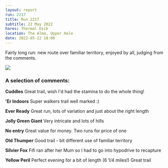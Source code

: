 ```yaml
---
layout: report
run: 2217
title: Run 2217
subtitle: 22 May 2022
hares: Thermal Dick
location: The Alma, Upper Hale
date: 2022-05-22 18:00
---
```


Fairly long run: new route over familiar territory, enjoyed by all, judging from the comments.

<img src="{{ '/assets/img/scribe/2217/2217-1.jpg' | prepend: site.baseurl }}" class="post-img">

### A selection of comments:

__Cuddles__ Great trail, wish I'd had the stamina to do the whole thing!

__'Er Indoors__ Super walkers trail well marked :)

__Ever Ready__ Great run, lots of variation and just about the right length

__Jolly Green Giant__ Very intricate and lots of hills

__No entry__ Great value for money. Two runs for price of one

__Old Thumper__ Good trail - bit different use of familiar territory

__Silvier Fox__ Fifi ran after her Mum so I had to go into hypodrive to recapture

__Yellow Peril__ Perfect evening for a bit of length (6 1/4 miles!) Great trail